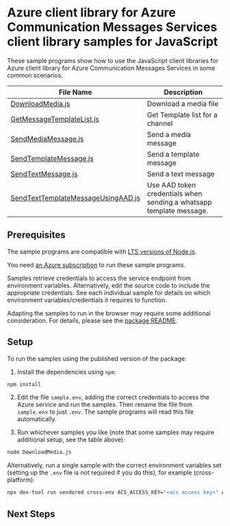 # Azure client library for Azure Communication Messages Services client library samples for JavaScript

These sample programs show how to use the JavaScript client libraries for Azure client library for Azure Communication Messages Services in some common scenarios.

| **File Name**                                                         | **Description**                                                     |
| --------------------------------------------------------------------- | ------------------------------------------------------------------- |
| [DownloadMedia.js][downloadmedia]                                     | Download a media file                                               |
| [GetMessageTemplateList.js][getmessagetemplatelist]                   | Get Template list for a channel                                     |
| [SendMediaMessage.js][sendmediamessage]                               | Send a media message                                                |
| [SendTemplateMessage.js][sendtemplatemessage]                         | Send a template message                                             |
| [SendTextMessage.js][sendtextmessage]                                 | Send a text message                                                 |
| [SendTextTemplateMessageUsingAAD.js][sendtexttemplatemessageusingaad] | Use AAD token credentials when sending a whatsapp template message. |

## Prerequisites

The sample programs are compatible with [LTS versions of Node.js](https://github.com/nodejs/release#release-schedule).

You need [an Azure subscription][freesub] to run these sample programs.

Samples retrieve credentials to access the service endpoint from environment variables. Alternatively, edit the source code to include the appropriate credentials. See each individual sample for details on which environment variables/credentials it requires to function.

Adapting the samples to run in the browser may require some additional consideration. For details, please see the [package README][package].

## Setup

To run the samples using the published version of the package:

1. Install the dependencies using `npm`:

```bash
npm install
```

2. Edit the file `sample.env`, adding the correct credentials to access the Azure service and run the samples. Then rename the file from `sample.env` to just `.env`. The sample programs will read this file automatically.

3. Run whichever samples you like (note that some samples may require additional setup, see the table above):

```bash
node DownloadMedia.js
```

Alternatively, run a single sample with the correct environment variables set (setting up the `.env` file is not required if you do this), for example (cross-platform):

```bash
npx dev-tool run vendored cross-env ACS_ACCESS_KEY="<acs access key>" ACS_URL="<acs url>" node DownloadMedia.js
```

## Next Steps

[downloadmedia]: https://github.com/Azure/azure-sdk-for-js/blob/main/sdk/communication/communication-messages-rest/samples/v1/javascript/DownloadMedia.js
[getmessagetemplatelist]: https://github.com/Azure/azure-sdk-for-js/blob/main/sdk/communication/communication-messages-rest/samples/v1/javascript/GetMessageTemplateList.js
[sendmediamessage]: https://github.com/Azure/azure-sdk-for-js/blob/main/sdk/communication/communication-messages-rest/samples/v1/javascript/SendMediaMessage.js
[sendtemplatemessage]: https://github.com/Azure/azure-sdk-for-js/blob/main/sdk/communication/communication-messages-rest/samples/v1/javascript/SendTemplateMessage.js
[sendtextmessage]: https://github.com/Azure/azure-sdk-for-js/blob/main/sdk/communication/communication-messages-rest/samples/v1/javascript/SendTextMessage.js
[sendtexttemplatemessageusingaad]: https://github.com/Azure/azure-sdk-for-js/blob/main/sdk/communication/communication-messages-rest/samples/v1/javascript/SendTextTemplateMessageUsingAAD.js
[freesub]: https://azure.microsoft.com/free/
[package]: https://github.com/Azure/azure-sdk-for-js/tree/main/sdk/communication/communication-messages-rest/README.md
